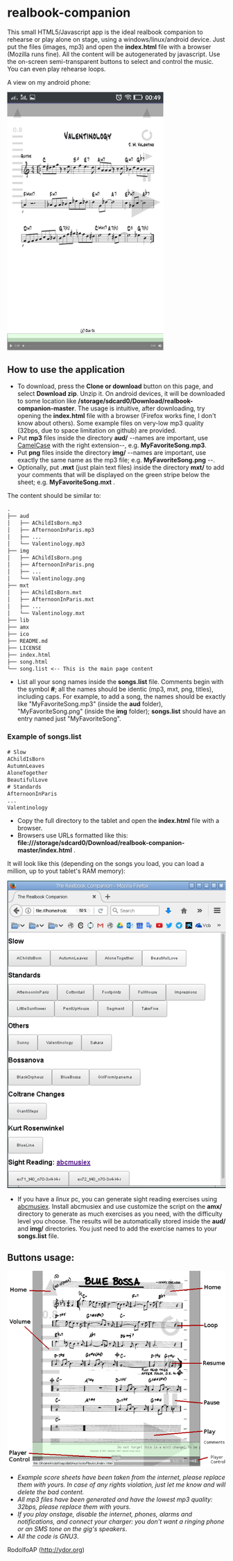 # realbook-companion

This small HTML5/Javascript app is the ideal realbook companion to rehearse or play alone on stage, using a windows/linux/android device. Just put the files (images, mp3) and open the **index.html** file with a browser (Mozilla runs fine). All the content will be autogenerated by javascript. Use the on-screen semi-transparent buttons to select and control the music. You can even play rehearse loops. 

A view on my android phone:

<img width="360" alt="portfolio_view" src="https://github.com/rodolfoap/realbook-companion/blob/master/lib/rbc_m.png">

## How to use the application

* To download, press the **Clone or download** button on this page, and select **Download zip**. Unzip it. On android devices, it will be downloaded to some location like **/storage/sdcard0/Download/realbook-companion-master**. The usage is intuitive, after downloading, try opening the **index.html** file with a browser (Firefox works fine, I don't know about others). Some example files on very-low mp3 quality (32bps, due to space limitation on github) are provided. 
* Put **mp3** files inside the directory **aud/** --names are important, use [CamelCase](https://en.wikipedia.org/wiki/Camel_case) with the right extension--, e.g. **MyFavoriteSong.mp3**.
* Put **png** files inside the directory **img/** --names are important, use exactly the same name as the mp3 file; e.g. **MyFavoriteSong.png** --.
* Optionally, put **.mxt** (just plain text files) inside the directory **mxt/** to add your comments that will be displayed on the green stripe below the sheet; e.g. **MyFavoriteSong.mxt** .

The content should be similar to:

```
.
├── aud
│   ├── AChildIsBorn.mp3
│   ├── AfternoonInParis.mp3
│   ├── ...
│   └── Valentinology.mp3
├── img
│   ├── AChildIsBorn.png
│   ├── AfternoonInParis.png
│   ├── ...
│   └── Valentinology.png
├── mxt
│   ├── AChildIsBorn.mxt
│   ├── AfternoonInParis.mxt
│   ├── ...
│   └── Valentinology.mxt
├── lib
├── amx
├── ico
├── README.md
├── LICENSE
├── index.html
├── song.html
└── song.list <-- This is the main page content 
```
* List all your song names inside the **songs.list** file. Comments begin with the symbol **#**; all the names should be identic (mp3, mxt, png, titles), including caps. For example, to add a song, the names should be exactly like "MyFavoriteSong.mp3" (inside the **aud** folder), "MyFavoriteSong.png" (inside the **img** folder); **songs.list** should have an entry named just "MyFavoriteSong".

### Example of **songs.list**

```
# Slow
AChildIsBorn
AutumnLeaves
AloneTogether
BeautifulLove
# Standards
AfternoonInParis
...
Valentinology
```
* Copy the full directory to the tablet and open the **index.html** file with a browser. 
* Browsers use URLs formatted like this: **file:///storage/sdcard0/Download/realbook-companion-master/index.html** .

It will look like this (depending on the songs you load, you can load a million, up to yout tablet's RAM memory):

![rbc_pc.png](https://github.com/rodolfoap/realbook-companion/blob/master/lib/rbc_pc.png)

* If you have a _linux_ pc, you can generate sight reading exercises using [abcmusiex](https://github.com/rodolfoap/abcmusiex). Install abcmusiex and use customize the script on the **amx/** directory to generate as much exercises as you need, with the difficulty level you choose. The results will be automatically stored inside the **aud/** and **img/** directories. You just need to add the exercise names to your **songs.list** file.

## Buttons usage:

![rbc_buttons.png](https://github.com/rodolfoap/realbook-companion/blob/master/lib/rbc_buttons.png)

* _Example score sheets have been taken from the internet, please replace them with yours. In case of any rights violation, just let me know and will delete the bad content._
* _All mp3 files have been generated and have the lowest mp3 quality: 32bps, please replace them with yours._
* _If you play onstage, disable the internet, phones, alarms and notifications, and connect your charger: you don't want a ringing phone or an SMS tone on the gig's speakers_.
* _All the code is GNU3_.

RodolfoAP (http://ydor.org)
